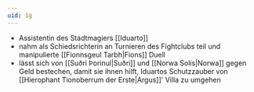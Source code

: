 ```yaml
---
uid: 1g
---
```

- Assistentin des Stadtmagiers [[Iduarto]]
- nahm als Schiedsrichterin an Turnieren des Fightclubs teil und manipulierte [[Fionnsgeul Tarbh|Fions]] Duell
- lässt sich von [[Suðri Þorinul|Suðri]] und [[Norwa Solis|Norwa]] gegen Geld bestechen, damit sie ihnen hilft, Iduartos Schutzzauber von [[Hierophant Tionoberrum der Erste|Argus]]' Villa zu umgehen
